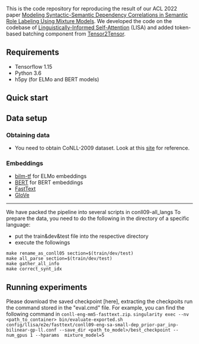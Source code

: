 This is the code repository for reproducing the result of our ACL 2022 paper [Modeling Syntactic-Semantic Dependency Correlations in Semantic Role Labeling Using Mixture Models](). 
We developed the code on the codebase of [Linguistically-Informed Self-Attention](https://github.com/ChristoMartin/LISA) (LISA) and added token-based batching component from [Tensor2Tensor](https://github.com/tensorflow/tensor2tensor). 


Requirements
-------------------------
- Tensorflow 1.15
- Python 3.6
- h5py (for ELMo and BERT models)

Quick start
-------------------------
## Data setup
### Obtaining data
- You need to obtain CoNLL-2009 dataset. Look at this [site](https://ufal.mff.cuni.cz/conll2009-st/index.html) for reference.
### Embeddings
- [bilm-tf](https://github.com/allenai/bilm-tf) for ELMo embeddings
- [BERT](https://huggingface.co/docs/transformers/model_doc/bert) for BERT embeddings
- [FastText](https://fasttext.cc/) 
- [GloVe](https://nlp.stanford.edu/projects/glove/)
--------
We have packed the pipeline into several scripts in conll09-all_langs
To prepare the data, you need to do the following in the directory of a specific language:
- put the train&dev&test file into the respective directory
- execute the followings
```
make rename_as_conll05 section=$(train/dev/test)
make all_parse section=$(train/dev/test)
make gather_all_info 
make correct_synt_idx
```

Running experiments
-------------------------
Please download the saved checkpoint [here], extracting the checkpoits
run the command stored in the "eval.cmd" file. For example, you can find the following command in `conll-eng-mm5-fasttext.zip`.
```singularity exec --nv <path_to_container> bin/evaluate-exported.sh config/llisa/e2e/fasttext/conll09-eng-sa-small-dep_prior-par_inp-bilinear-gp-ll.conf --save_dir <path_to_model>/best_checkpoint --num_gpus 1 --hparams  mixture_model=5```
